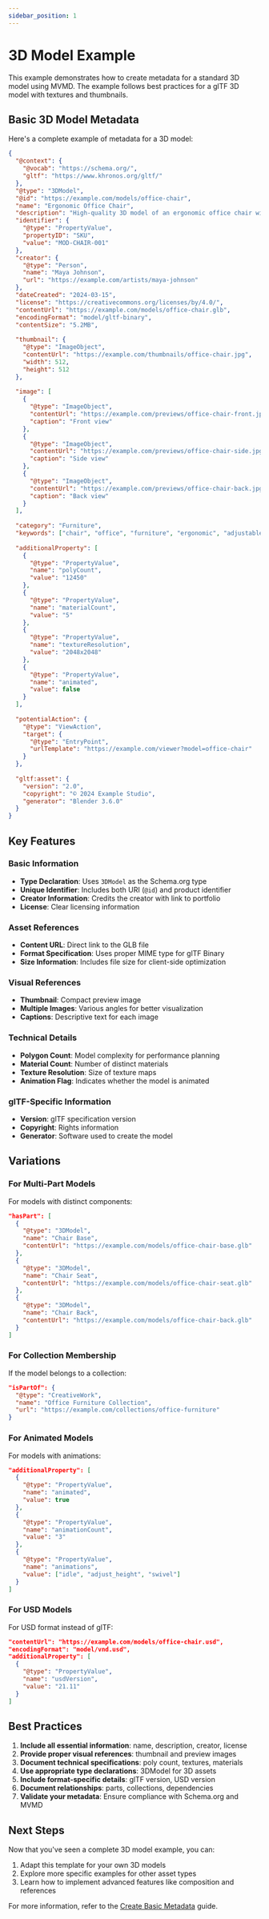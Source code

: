 ```yaml
---
sidebar_position: 1
---
```


# 3D Model Example

This example demonstrates how to create metadata for a standard 3D model using MVMD. The example follows best practices for a glTF 3D model with textures and thumbnails.

## Basic 3D Model Metadata

Here's a complete example of metadata for a 3D model:

```json
{
  "@context": {
    "@vocab": "https://schema.org/",
    "gltf": "https://www.khronos.org/gltf/"
  },
  "@type": "3DModel",
  "@id": "https://example.com/models/office-chair",
  "name": "Ergonomic Office Chair",
  "description": "High-quality 3D model of an ergonomic office chair with adjustable features. Includes high-resolution textures and PBR materials.",
  "identifier": {
    "@type": "PropertyValue",
    "propertyID": "SKU",
    "value": "MOD-CHAIR-001"
  },
  "creator": {
    "@type": "Person",
    "name": "Maya Johnson",
    "url": "https://example.com/artists/maya-johnson"
  },
  "dateCreated": "2024-03-15",
  "license": "https://creativecommons.org/licenses/by/4.0/",
  "contentUrl": "https://example.com/models/office-chair.glb",
  "encodingFormat": "model/gltf-binary",
  "contentSize": "5.2MB",
  
  "thumbnail": {
    "@type": "ImageObject",
    "contentUrl": "https://example.com/thumbnails/office-chair.jpg",
    "width": 512,
    "height": 512
  },
  
  "image": [
    {
      "@type": "ImageObject",
      "contentUrl": "https://example.com/previews/office-chair-front.jpg",
      "caption": "Front view"
    },
    {
      "@type": "ImageObject",
      "contentUrl": "https://example.com/previews/office-chair-side.jpg",
      "caption": "Side view"
    },
    {
      "@type": "ImageObject",
      "contentUrl": "https://example.com/previews/office-chair-back.jpg",
      "caption": "Back view"
    }
  ],
  
  "category": "Furniture",
  "keywords": ["chair", "office", "furniture", "ergonomic", "adjustable"],
  
  "additionalProperty": [
    {
      "@type": "PropertyValue",
      "name": "polyCount",
      "value": "12450"
    },
    {
      "@type": "PropertyValue",
      "name": "materialCount",
      "value": "5"
    },
    {
      "@type": "PropertyValue",
      "name": "textureResolution",
      "value": "2048x2048"
    },
    {
      "@type": "PropertyValue",
      "name": "animated",
      "value": false
    }
  ],
  
  "potentialAction": {
    "@type": "ViewAction",
    "target": {
      "@type": "EntryPoint",
      "urlTemplate": "https://example.com/viewer?model=office-chair"
    }
  },
  
  "gltf:asset": {
    "version": "2.0",
    "copyright": "© 2024 Example Studio",
    "generator": "Blender 3.6.0"
  }
}
```

## Key Features

### Basic Information
- **Type Declaration**: Uses `3DModel` as the Schema.org type
- **Unique Identifier**: Includes both URI (`@id`) and product identifier
- **Creator Information**: Credits the creator with link to portfolio
- **License**: Clear licensing information

### Asset References
- **Content URL**: Direct link to the GLB file
- **Format Specification**: Uses proper MIME type for glTF Binary
- **Size Information**: Includes file size for client-side optimization

### Visual References
- **Thumbnail**: Compact preview image
- **Multiple Images**: Various angles for better visualization
- **Captions**: Descriptive text for each image

### Technical Details
- **Polygon Count**: Model complexity for performance planning
- **Material Count**: Number of distinct materials
- **Texture Resolution**: Size of texture maps
- **Animation Flag**: Indicates whether the model is animated

### glTF-Specific Information
- **Version**: glTF specification version
- **Copyright**: Rights information
- **Generator**: Software used to create the model

## Variations

### For Multi-Part Models

For models with distinct components:

```json
"hasPart": [
  {
    "@type": "3DModel",
    "name": "Chair Base",
    "contentUrl": "https://example.com/models/office-chair-base.glb"
  },
  {
    "@type": "3DModel",
    "name": "Chair Seat",
    "contentUrl": "https://example.com/models/office-chair-seat.glb"
  },
  {
    "@type": "3DModel",
    "name": "Chair Back",
    "contentUrl": "https://example.com/models/office-chair-back.glb"
  }
]
```

### For Collection Membership

If the model belongs to a collection:

```json
"isPartOf": {
  "@type": "CreativeWork",
  "name": "Office Furniture Collection",
  "url": "https://example.com/collections/office-furniture"
}
```

### For Animated Models

For models with animations:

```json
"additionalProperty": [
  {
    "@type": "PropertyValue",
    "name": "animated",
    "value": true
  },
  {
    "@type": "PropertyValue",
    "name": "animationCount",
    "value": "3"
  },
  {
    "@type": "PropertyValue",
    "name": "animations",
    "value": ["idle", "adjust_height", "swivel"]
  }
]
```

### For USD Models

For USD format instead of glTF:

```json
"contentUrl": "https://example.com/models/office-chair.usd",
"encodingFormat": "model/vnd.usd",
"additionalProperty": [
  {
    "@type": "PropertyValue",
    "name": "usdVersion",
    "value": "21.11"
  }
]
```

## Best Practices

1. **Include all essential information**: name, description, creator, license
2. **Provide proper visual references**: thumbnail and preview images
3. **Document technical specifications**: poly count, textures, materials
4. **Use appropriate type declarations**: 3DModel for 3D assets
5. **Include format-specific details**: glTF version, USD version
6. **Document relationships**: parts, collections, dependencies
7. **Validate your metadata**: Ensure compliance with Schema.org and MVMD

## Next Steps

Now that you've seen a complete 3D model example, you can:

1. Adapt this template for your own 3D models
2. Explore more specific examples for other asset types
3. Learn how to implement advanced features like composition and references

For more information, refer to the [Create Basic Metadata](/guides/basic/create-metadata) guide. 